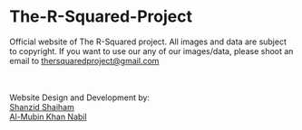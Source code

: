 # The-R-Squared-Project

Official website of The R-Squared project. All images and data are subject to copyright. If you want to use our any of our images/data,
please shoot an email to thersquaredproject@gmail.com


<br>
<br>
Website Design and Development by:<br>
<a target="_blank" href="https://shanzid.com">Shanzid Shaiham</a><br>
<a target="_blank" href="https://fb.com/almubin.nabil">Al-Mubin Khan Nabil</a>

